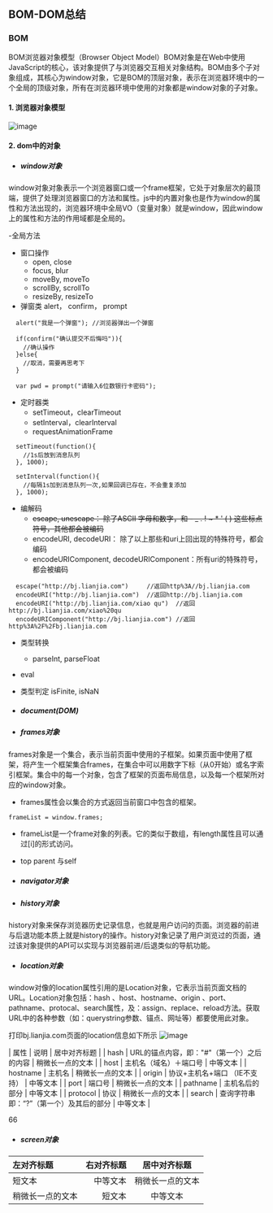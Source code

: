 ## BOM-DOM总结


### BOM

BOM浏览器对象模型（Browser Object Model）BOM对象是在Web中使用JavaScript的核心，该对象提供了与浏览器交互相关对象结构。BOM由多个子对象组成，其核心为window对象，它是BOM的顶层对象，表示在浏览器环境中的一个全局的顶级对象，所有在浏览器环境中使用的对象都是window对象的子对象。

#### 1. 浏览器对象模型

 ![image](https://github.com/linwei0201/Notes/blob/master/DOM&BOM/img/bom.png)

#### 2. dom中的对象

- ##### window对象

window对象对象表示一个浏览器窗口或一个frame框架，它处于对象层次的最顶端，提供了处理浏览器窗口的方法和属性。js中的内置对象也是作为window的属性和方法出现的，浏览器环境中全局VO（变量对象）就是window，因此window上的属性和方法的作用域都是全局的。

-全局方法
  - 窗口操作
    - open, close
    - focus, blur
    - moveBy, moveTo
    - scrollBy, scrollTo
    - resizeBy, resizeTo
  - 弹窗类 alert， confirm， prompt
  ```
    alert("我是一个弹窗"); //浏览器弹出一个弹窗

    if(confirm("确认提交不后悔吗")){
      //确认操作
    }else{
      //取消，需要再思考下
    }

    var pwd = prompt("请输入6位数银行卡密码");

  ```

  - 定时器类
    - setTimeout，clearTimeout
    - setInterval，clearInterval
    - requestAnimationFrame
  ```
    setTimeout(function(){
      //1s后放到消息队列
    }, 1000);

    setInterval(function(){
      //每隔1s加到消息队列一次,如果回调已存在，不会重复添加
    }, 1000);

  ```

  - 编解码
    - ~~escape, unescape： 除了ASCII 字母和数字，和  - _ . ! ~ * ' ( ) 这些标点符号，其他都会被编码~~
    - encodeURI, decodeURI： 除了以上那些和uri上回出现的特殊符号，都会编码
    - encodeURIComponent, decodeURIComponent：所有uri的特殊符号，都会被编码
  ```
    escape("http://bj.lianjia.com")     //返回http%3A//bj.lianjia.com
    encodeURI("http://bj.lianjia.com")  //返回http://bj.lianjia.com
    encodeURI("http://bj.lianjia.com/xiao qu")  //返回http://bj.lianjia.com/xiao%20qu
    encodeURIComponent("http://bj.lianjia.com") //返回http%3A%2F%2Fbj.lianjia.com
  ```

  - 类型转换
    - parseInt, parseFloat
  - eval
  - 类型判定 isFinite, isNaN


- ##### document(DOM)


- ##### frames对象
frames对象是一个集合，表示当前页面中使用的子框架。如果页面中使用了框架，将产生一个框架集合frames，在集合中可以用数字下标（从0开始）或名字索引框架。集合中的每一个对象，包含了框架的页面布局信息，以及每一个框架所对应的window对象。
  - frames属性会以集合的方式返回当前窗口中包含的框架。

  ```
  frameList = window.frames;
  ```
  - frameList是一个frame对象的列表。它的类似于数组，有length属性且可以通过[i]的形式访问。
  - top parent 与self
- ##### navigator对象

- ##### history对象
history对象来保存浏览器历史记录信息，也就是用户访问的页面。浏览器的前进与后退功能本质上就是history的操作。history对象记录了用户浏览过的页面，通过该对象提供的API可以实现与浏览器前进/后退类似的导航功能。

- ##### location对象
window对像的location属性引用的是Location对象，它表示当前页面文档的URL。Location对象包括：hash 、host、hostname、origin 、port、pathname、protocal、search属性，及：assign、replace、reload方法。获取URL中的各种参数（如：querystring参数、锚点、网址等）都要使用此对象。

打印bj.lianjia.com页面的location信息如下所示
![image](https://github.com/linwei0201/Notes/blob/master/DOM&BOM/img/location.png)

| 属性 | 说明 | 居中对齐标题 |
| hash | URL的锚点内容，即："#"（第一个）之后的内容  | 稍微长一点的文本 |
| host | 主机名（域名）＋端口号  | 中等文本 |
| hostname | 主机名 | 稍微长一点的文本 |
| origin | 协议+主机名+端口   （IE不支持） | 中等文本 |
| port | 端口号 | 稍微长一点的文本 |
| pathname | 主机名后的部分 | 中等文本 |
| protocol | 协议 | 稍微长一点的文本 |
| search | 查询字符串 即：“?”（第一个）及其后的部分 | 中等文本 |


66

- ##### screen对象

| 左对齐标题 | 右对齐标题 | 居中对齐标题 |
| :------| ------: | :------: |
| 短文本 | 中等文本 | 稍微长一点的文本 |
| 稍微长一点的文本 | 短文本 | 中等文本 |

